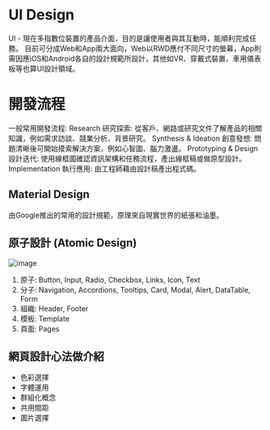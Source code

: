 # UI Design
UI - 現在多指數位裝置的產品介面，目的是讓使用者與其互動時，能順利完成任務。
目前可分成Web和App兩大面向，Web以RWD應付不同尺寸的螢幕，App則需因應iOS和Android各自的設計規範所設計，其他如VR、穿戴式裝置、車用儀表板等也算UI設計領域。

# 開發流程
一般常用開發流程:
Research 研究探索: 從客戶、網路或研究文件了解產品的相關知識，例如需求訪談、競業分析、背景研究。
Synthesis & Ideation 創意發想: 問題清晰後可開始摸索解決方案，例如心智圖、腦力激盪。
Prototyping & Design 設計迭代: 使用線框圖確認資訊架構和任務流程，產出線框稿或做原型設計。
Implementation 執行應用: 由工程師藉由設計稿產出程式碼。

## Material Design
由Google推出的常用的設計規範，原理來自現實世界的紙張和油墨。

## 原子設計 (Atomic Design)
![image](http://atomicdesign.bradfrost.com/images/content/atomic-design-process.png)
1. 原子: Button, Input, Radio, Checkbox, Links, Icon, Text
2. 分子: Navigation, Accordions, Tooltips, Card, Modal, Alert, DataTable, Form
3. 組織: Header, Footer
4. 模板: Template
5. 頁面: Pages

## 網頁設計心法做介紹
- 色彩選擇
- 字體運用
- 群組化概念
- 共用間距
- 圖片選擇
